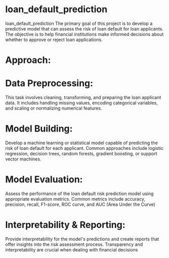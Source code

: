 # loan_default_prediction
loan_default_prediction
The primary goal of this project is to develop a predictive model that can assess the risk of loan default for loan applicants. The objective is to help financial institutions make informed decisions about whether to approve or reject loan applications.

# Approach:
# Data Preprocessing:
This task involves cleaning, transforming, and preparing the loan applicant data. It includes handling missing values, encoding categorical variables, and scaling or normalizing numerical features.

# Model Building:
Develop a machine learning or statistical model capable of predicting the risk of loan default for each applicant. Common approaches include logistic regression, decision trees, random forests, gradient boosting, or support vector machines.

# Model Evaluation:
Assess the performance of the loan default risk prediction model using appropriate evaluation metrics. Common metrics include accuracy, precision, recall, F1-score, ROC curve, and AUC (Area Under the Curve)

# Interpretability & Reporting:
Provide interpretability for the model's predictions and create reports that offer insights into the risk assessment process. Transparency and interpretability are crucial when dealing with financial decisions
